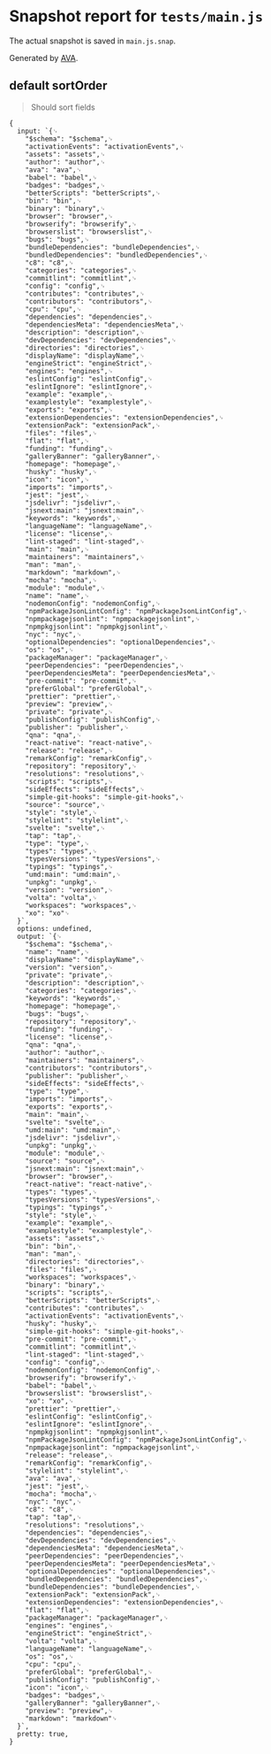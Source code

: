# Snapshot report for `tests/main.js`

The actual snapshot is saved in `main.js.snap`.

Generated by [AVA](https://avajs.dev).

## default sortOrder

> Should sort fields

    {
      input: `{␊
        "$schema": "$schema",␊
        "activationEvents": "activationEvents",␊
        "assets": "assets",␊
        "author": "author",␊
        "ava": "ava",␊
        "babel": "babel",␊
        "badges": "badges",␊
        "betterScripts": "betterScripts",␊
        "bin": "bin",␊
        "binary": "binary",␊
        "browser": "browser",␊
        "browserify": "browserify",␊
        "browserslist": "browserslist",␊
        "bugs": "bugs",␊
        "bundleDependencies": "bundleDependencies",␊
        "bundledDependencies": "bundledDependencies",␊
        "c8": "c8",␊
        "categories": "categories",␊
        "commitlint": "commitlint",␊
        "config": "config",␊
        "contributes": "contributes",␊
        "contributors": "contributors",␊
        "cpu": "cpu",␊
        "dependencies": "dependencies",␊
        "dependenciesMeta": "dependenciesMeta",␊
        "description": "description",␊
        "devDependencies": "devDependencies",␊
        "directories": "directories",␊
        "displayName": "displayName",␊
        "engineStrict": "engineStrict",␊
        "engines": "engines",␊
        "eslintConfig": "eslintConfig",␊
        "eslintIgnore": "eslintIgnore",␊
        "example": "example",␊
        "examplestyle": "examplestyle",␊
        "exports": "exports",␊
        "extensionDependencies": "extensionDependencies",␊
        "extensionPack": "extensionPack",␊
        "files": "files",␊
        "flat": "flat",␊
        "funding": "funding",␊
        "galleryBanner": "galleryBanner",␊
        "homepage": "homepage",␊
        "husky": "husky",␊
        "icon": "icon",␊
        "imports": "imports",␊
        "jest": "jest",␊
        "jsdelivr": "jsdelivr",␊
        "jsnext:main": "jsnext:main",␊
        "keywords": "keywords",␊
        "languageName": "languageName",␊
        "license": "license",␊
        "lint-staged": "lint-staged",␊
        "main": "main",␊
        "maintainers": "maintainers",␊
        "man": "man",␊
        "markdown": "markdown",␊
        "mocha": "mocha",␊
        "module": "module",␊
        "name": "name",␊
        "nodemonConfig": "nodemonConfig",␊
        "npmPackageJsonLintConfig": "npmPackageJsonLintConfig",␊
        "npmpackagejsonlint": "npmpackagejsonlint",␊
        "npmpkgjsonlint": "npmpkgjsonlint",␊
        "nyc": "nyc",␊
        "optionalDependencies": "optionalDependencies",␊
        "os": "os",␊
        "packageManager": "packageManager",␊
        "peerDependencies": "peerDependencies",␊
        "peerDependenciesMeta": "peerDependenciesMeta",␊
        "pre-commit": "pre-commit",␊
        "preferGlobal": "preferGlobal",␊
        "prettier": "prettier",␊
        "preview": "preview",␊
        "private": "private",␊
        "publishConfig": "publishConfig",␊
        "publisher": "publisher",␊
        "qna": "qna",␊
        "react-native": "react-native",␊
        "release": "release",␊
        "remarkConfig": "remarkConfig",␊
        "repository": "repository",␊
        "resolutions": "resolutions",␊
        "scripts": "scripts",␊
        "sideEffects": "sideEffects",␊
        "simple-git-hooks": "simple-git-hooks",␊
        "source": "source",␊
        "style": "style",␊
        "stylelint": "stylelint",␊
        "svelte": "svelte",␊
        "tap": "tap",␊
        "type": "type",␊
        "types": "types",␊
        "typesVersions": "typesVersions",␊
        "typings": "typings",␊
        "umd:main": "umd:main",␊
        "unpkg": "unpkg",␊
        "version": "version",␊
        "volta": "volta",␊
        "workspaces": "workspaces",␊
        "xo": "xo"␊
      }`,
      options: undefined,
      output: `{␊
        "$schema": "$schema",␊
        "name": "name",␊
        "displayName": "displayName",␊
        "version": "version",␊
        "private": "private",␊
        "description": "description",␊
        "categories": "categories",␊
        "keywords": "keywords",␊
        "homepage": "homepage",␊
        "bugs": "bugs",␊
        "repository": "repository",␊
        "funding": "funding",␊
        "license": "license",␊
        "qna": "qna",␊
        "author": "author",␊
        "maintainers": "maintainers",␊
        "contributors": "contributors",␊
        "publisher": "publisher",␊
        "sideEffects": "sideEffects",␊
        "type": "type",␊
        "imports": "imports",␊
        "exports": "exports",␊
        "main": "main",␊
        "svelte": "svelte",␊
        "umd:main": "umd:main",␊
        "jsdelivr": "jsdelivr",␊
        "unpkg": "unpkg",␊
        "module": "module",␊
        "source": "source",␊
        "jsnext:main": "jsnext:main",␊
        "browser": "browser",␊
        "react-native": "react-native",␊
        "types": "types",␊
        "typesVersions": "typesVersions",␊
        "typings": "typings",␊
        "style": "style",␊
        "example": "example",␊
        "examplestyle": "examplestyle",␊
        "assets": "assets",␊
        "bin": "bin",␊
        "man": "man",␊
        "directories": "directories",␊
        "files": "files",␊
        "workspaces": "workspaces",␊
        "binary": "binary",␊
        "scripts": "scripts",␊
        "betterScripts": "betterScripts",␊
        "contributes": "contributes",␊
        "activationEvents": "activationEvents",␊
        "husky": "husky",␊
        "simple-git-hooks": "simple-git-hooks",␊
        "pre-commit": "pre-commit",␊
        "commitlint": "commitlint",␊
        "lint-staged": "lint-staged",␊
        "config": "config",␊
        "nodemonConfig": "nodemonConfig",␊
        "browserify": "browserify",␊
        "babel": "babel",␊
        "browserslist": "browserslist",␊
        "xo": "xo",␊
        "prettier": "prettier",␊
        "eslintConfig": "eslintConfig",␊
        "eslintIgnore": "eslintIgnore",␊
        "npmpkgjsonlint": "npmpkgjsonlint",␊
        "npmPackageJsonLintConfig": "npmPackageJsonLintConfig",␊
        "npmpackagejsonlint": "npmpackagejsonlint",␊
        "release": "release",␊
        "remarkConfig": "remarkConfig",␊
        "stylelint": "stylelint",␊
        "ava": "ava",␊
        "jest": "jest",␊
        "mocha": "mocha",␊
        "nyc": "nyc",␊
        "c8": "c8",␊
        "tap": "tap",␊
        "resolutions": "resolutions",␊
        "dependencies": "dependencies",␊
        "devDependencies": "devDependencies",␊
        "dependenciesMeta": "dependenciesMeta",␊
        "peerDependencies": "peerDependencies",␊
        "peerDependenciesMeta": "peerDependenciesMeta",␊
        "optionalDependencies": "optionalDependencies",␊
        "bundledDependencies": "bundledDependencies",␊
        "bundleDependencies": "bundleDependencies",␊
        "extensionPack": "extensionPack",␊
        "extensionDependencies": "extensionDependencies",␊
        "flat": "flat",␊
        "packageManager": "packageManager",␊
        "engines": "engines",␊
        "engineStrict": "engineStrict",␊
        "volta": "volta",␊
        "languageName": "languageName",␊
        "os": "os",␊
        "cpu": "cpu",␊
        "preferGlobal": "preferGlobal",␊
        "publishConfig": "publishConfig",␊
        "icon": "icon",␊
        "badges": "badges",␊
        "galleryBanner": "galleryBanner",␊
        "preview": "preview",␊
        "markdown": "markdown"␊
      }`,
      pretty: true,
    }

